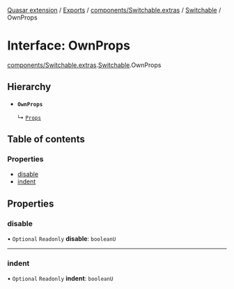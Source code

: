 [Quasar extension](../index.md) / [Exports](../modules.md) / [components/Switchable.extras](../modules/components_Switchable_extras.md) / [Switchable](../modules/components_Switchable_extras.Switchable.md) / OwnProps

# Interface: OwnProps

[components/Switchable.extras](../modules/components_Switchable_extras.md).[Switchable](../modules/components_Switchable_extras.Switchable.md).OwnProps

## Hierarchy

- **`OwnProps`**

  ↳ [`Props`](components_Switchable_extras.Switchable.Props.md)

## Table of contents

### Properties

- [disable](components_Switchable_extras.Switchable.OwnProps.md#disable)
- [indent](components_Switchable_extras.Switchable.OwnProps.md#indent)

## Properties

### disable

• `Optional` `Readonly` **disable**: `booleanU`

___

### indent

• `Optional` `Readonly` **indent**: `booleanU`
